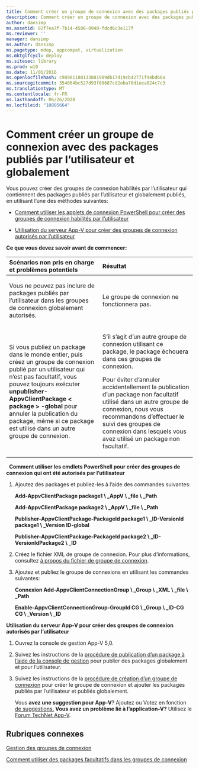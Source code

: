```yaml
---
title: Comment créer un groupe de connexion avec des packages publiés par l’utilisateur et globalement
description: Comment créer un groupe de connexion avec des packages publiés par l’utilisateur et globalement
author: dansimp
ms.assetid: 82f7ea7f-7b14-4506-8940-fdcd6c3e117f
ms.reviewer: ''
manager: dansimp
ms.author: dansimp
ms.pagetype: mdop, appcompat, virtualization
ms.mktglfcycl: deploy
ms.sitesec: library
ms.prod: w10
ms.date: 11/01/2016
ms.openlocfilehash: c98981180133881909db17d19cb42771f94bd66a
ms.sourcegitcommit: 354664bc527d93f80687cd2eba70d1eea024c7c3
ms.translationtype: MT
ms.contentlocale: fr-FR
ms.lasthandoff: 06/26/2020
ms.locfileid: "10805664"
---
```

# Comment créer un groupe de connexion avec des packages publiés par l’utilisateur et globalement
Vous pouvez créer des groupes de connexion habilités par l’utilisateur qui contiennent des packages publiés par l’utilisateur et globalement publiés, en utilisant l’une des méthodes suivantes:

-   [Comment utiliser les applets de connexion PowerShell pour créer des groupes de connexion habilités par l’utilisateur](#bkmk-posh-userentitled-cg)

-   [Utilisation du serveur App-V pour créer des groupes de connexion autorisés par l’utilisateur](#bkmk-appvserver-userentitled-cg)

**Ce que vous devez savoir avant de commencer:**

<table>
<colgroup>
<col width="50%" />
<col width="50%" />
</colgroup>
<thead>
<tr class="header">
<th align="left">Scénarios non pris en charge et problèmes potentiels</th>
<th align="left">Résultat</th>
</tr>
</thead>
<tbody>
<tr class="odd">
<td align="left"><p>Vous ne pouvez pas inclure de packages publiés par l’utilisateur dans les groupes de connexion globalement autorisés.</p></td>
<td align="left"><p>Le groupe de connexion ne fonctionnera pas.</p></td>
</tr>
<tr class="even">
<td align="left"><p>Si vous publiez un package dans le monde entier, puis créez un groupe de connexion publié par un utilisateur qui n’est pas facultatif, vous pouvez toujours exécuter <strong> unpublisher-AppvClientPackage &lt; package &gt; -global </strong> pour annuler la publication du package, même si ce package est utilisé dans un autre groupe de connexion.</p></td>
<td align="left"><p>S’il s’agit d’un autre groupe de connexion utilisant ce package, le package échouera dans ces groupes de connexion.</p>
<p>Pour éviter d’annuler accidentellement la publication d’un package non facultatif utilisé dans un autre groupe de connexion, nous vous recommandons d’effectuer le suivi des groupes de connexion dans lesquels vous avez utilisé un package non facultatif.</p></td>
</tr>
</tbody>
</table>

 
<a href="" id="bkmk-posh-userentitled-cg"></a>**Comment utiliser les cmdlets PowerShell pour créer des groupes de connexion qui ont été autorisés par l’utilisateur**

1.  Ajoutez des packages et publiez-les à l’aide des commandes suivantes:

    **Add-AppvClientPackage package1 \ _AppV \ _file \ _Path**

    **Add-AppvClientPackage package2 \ _AppV \ _file \ _Path**

    **Publisher-AppvClientPackage-PackageId package1 \ _ID-VersionId package1 \ _Version ID-global**

    **Publisher-AppvClientPackage-PackageId package2 \ _ID-VersionIdPackage2 \ _ID**

2.  Créez le fichier XML de groupe de connexion. Pour plus d’informations, consultez [à propos du fichier de groupe de connexion](about-the-connection-group-file.md).

3.  Ajoutez et publiez le groupe de connexions en utilisant les commandes suivantes:

    **Connexion Add-AppvClientConnectionGroup \ _Group \ _XML \ _file \ _Path**

    **Enable-AppvClientConnectionGroup-GroupId CG \ _Group \ _ID-CG CG \ _Version \ _ID**

<a href="" id="bkmk-appvserver-userentitled-cg"></a>**Utilisation du serveur App-V pour créer des groupes de connexion autorisés par l’utilisateur**

1.  Ouvrez la console de gestion App-V 5,0.

2.  Suivez les instructions de la [procédure de publication d’un package à l’aide de la console de gestion](how-to-publish-a-package-by-using-the-management-console-50.md) pour publier des packages globalement et pour l’utilisateur.

3.  Suivez les instructions de la [procédure de création d’un groupe de connexion](how-to-create-a-connection-group.md) pour créer le groupe de connexion et ajouter les packages publiés par l’utilisateur et publiés globalement.

    Vous **avez une suggestion pour App-V**? Ajoutez ou Votez en fonction [de suggestions.](http://appv.uservoice.com/forums/280448-microsoft-application-virtualization) **Vous avez un problème lié à l’application-V?** Utilisez le [Forum TechNet App-V](https://social.technet.microsoft.com/Forums/home?forum=mdopappv).

## Rubriques connexes


[Gestion des groupes de connexion](managing-connection-groups.md)

[Comment utiliser des packages facultatifs dans les groupes de connexion](how-to-use-optional-packages-in-connection-groups.md)

 

 





